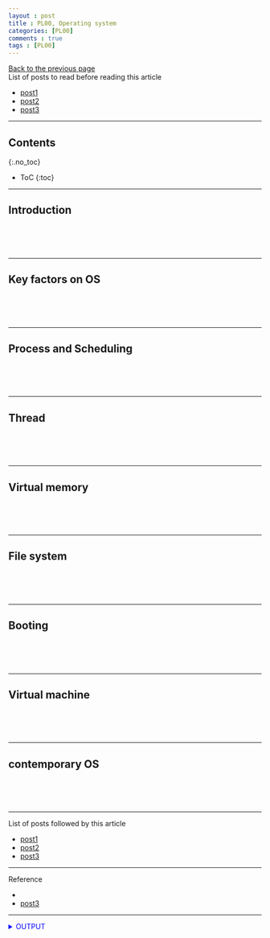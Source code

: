```yaml
---
layout : post
title : PL00, Operating system
categories: [PL00]
comments : true
tags : [PL00]
---
```

[Back to the previous page](https://userdyk-github.github.io/Programming.html) <br>
List of posts to read before reading this article
- <a href='https://userdyk-github.github.io/'>post1</a>
- <a href='https://userdyk-github.github.io/'>post2</a>
- <a href='https://userdyk-github.github.io/'>post3</a>

---

## Contents
{:.no_toc}

* ToC
{:toc}

<hr class="division1">

## **Introduction**

<br><br><br>

<hr class="division2">

## **Key factors on OS**

<br><br><br>

<hr class="division2">

## **Process and Scheduling**

<br><br><br>

<hr class="division2">

## **Thread**

<br><br><br>

<hr class="division2">

## **Virtual memory**

<br><br><br>

<hr class="division2">

## **File system**

<br><br><br>

<hr class="division2">

## **Booting**

<br><br><br>

<hr class="division2">

## **Virtual machine**

<br><br><br>

<hr class="division2">

## **contemporary OS**

<br><br><br>

<hr class="division1">

List of posts followed by this article
- [post1](https://userdyk-github.github.io/)
- <a href='https://userdyk-github.github.io/'>post2</a>
- <a href='https://userdyk-github.github.io/'>post3</a>

---

Reference
- <a href='' target="_blank"></a>
- <a href='https://userdyk-github.github.io/'>post3</a>

---

<details markdown="1">
<summary class='jb-small' style="color:blue">OUTPUT</summary>
<hr class='division3'>
    <details markdown="1">
    <summary class='jb-small' style="color:red">OUTPUT</summary>
    <hr class='division3_1'>
    <hr class='division3_1'>
    </details>
<hr class='division3'>
</details>



